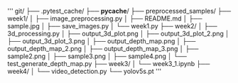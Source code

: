 '''
git/
├── .pytest_cache/
├── __pycache__/
├── preprocessed_samples/
├── week1/
│   ├── image_preprocessing.py
│   ├── README.md
│   ├── sample.jpg
│   ├── save_images.py
│   └── week1.py
├── week2/
│   ├── 3d_processing.py
│   ├── output_3d_plot.png
│   ├── output_3d_plot_2.png
│   ├── output_3d_plot_3.png
│   ├── output_depth_map.png
│   ├── output_depth_map_2.png
│   ├── output_depth_map_3.png
│   ├── sample2.png
│   ├── sample3.png
│   ├── sample4.png
│   └── test_generate_depth_map.py
├── week3/
│   └── week3_1.ipynb
├── week4/
│   └── video_detection.py
└── yolov5s.pt
'''
